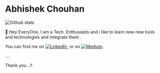 # Abhishek Chouhan
![Github stats](https://github-readme-stats.vercel.app/api?username=sabhi8226)

🔰 Hey EveryOne, I am a Tech. Enthusiasts and i like to learn new new tools and technologies and integrate them .


<!-- Actual text -->

You can find me on [![LinkedIn][1.2]][1], or on [![Medium][2.2]][2].

<!-- Icons -->

[1.2]: https://raw.githubusercontent.com/sabhi8226/sabhi8226/main/LinkedIn.png (twitter icon without padding)
[2.2]: https://raw.githubusercontent.com/sabhi8226/sabhi8226/main/LinkedIn.png (LinkedIn icon without padding)

<!-- Links to your social media accounts -->

[1]: https://www.linkedin.com/in/abhishek-chouhan8226/
[2]: https://medium.com/@sabhi8226

....

Thank you ..!!
